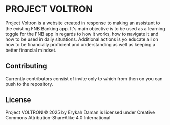 # PROJECT VOLTRON 
Project Voltron is a website created in response to making an assistant to the existing FNB Banking app.
It's main objective is to be used as a learning toggle for the FNB app in regards to how it works, how to navigate it and how to be used in daily situations. Additional actions is yo educate all on how to be financially proficient and understanding as well as keeping a better financial mindset.

## Contributing
Currently contributors consist of invite only to which from then on you can push to the repository.

## License 
Project VOLTRON © 2025 by Erykah Daman is licensed under Creative Commons Attribution-ShareAlike 4.0 International
